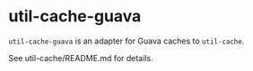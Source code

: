 # util-cache-guava

`util-cache-guava` is an adapter for Guava caches to `util-cache`.

See util-cache/README.md for details.
